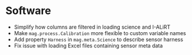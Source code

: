 # Software

- Simplify how columns are filtered in loading science and I-ALiRT
- Make `mag.process.Calibration` more flexible to custom variable names
- Add property `Harness` in `mag.meta.Science` to describe sensor harness
- Fix issue with loading Excel files containing sensor meta data
